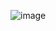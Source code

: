 
![image](https://user-images.githubusercontent.com/98812442/157011580-73d4b2ec-c6fe-4d93-9b71-b3f6bb12300b.png)
